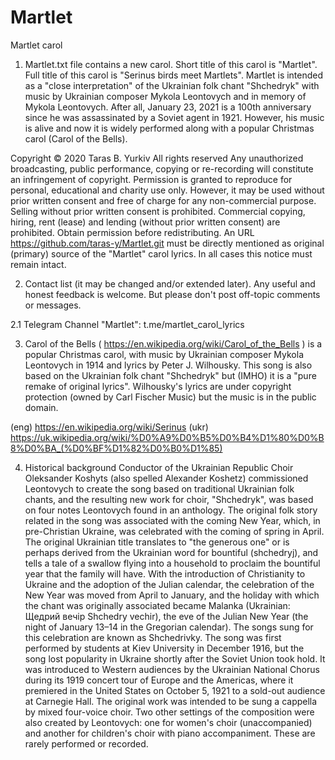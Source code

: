# Martlet
Martlet carol 

1. Martlet.txt file contains a new carol. Short title of this carol is "Martlet".
Full title of this carol is "Serinus birds meet Martlets".
Martlet is intended as a "close interpretation" of the Ukrainian folk chant "Shchedryk"
with music by Ukrainian composer Mykola Leontovych and in memory of Mykola Leontovych.
After all, January 23, 2021 is a 100th anniversary since he was assassinated by a Soviet agent in 1921.
However, his music is alive and now it is widely performed along with a popular Christmas carol
(Carol of the Bells).

Copyright © 2020 Taras B. Yurkiv All rights reserved
Any unauthorized broadcasting, public performance,
copying or re-recording will constitute an infringement of copyright.
Permission is granted to reproduce for personal, educational and charity use only.
However, it may be used without prior written consent and
free of charge for any non-commercial purpose.
Selling without prior written consent is prohibited.
Commercial copying, hiring, rent (lease) and lending
(without prior written consent) are prohibited.
Obtain permission before redistributing.
An URL https://github.com/taras-y/Martlet.git must be directly mentioned as original
(primary) source of the "Martlet" carol lyrics.
In all cases this notice must remain intact.

2. Contact list (it may be changed and/or extended later).
Any useful and honest feedback is welcome. But please don't post off-topic comments or messages.

2.1 Telegram Channel "Martlet": t.me/martlet_carol_lyrics

3. Carol of the Bells ( https://en.wikipedia.org/wiki/Carol_of_the_Bells ) is a popular Christmas carol,
with music by Ukrainian composer Mykola Leontovych in 1914 and lyrics by Peter J. Wilhousky.
This song is also based on the Ukrainian folk chant "Shchedryk" but (IMHO) it is a "pure remake of original lyrics".
Wilhousky's lyrics are under copyright protection (owned by Carl Fischer Music) but the music is in the public domain.

(eng) https://en.wikipedia.org/wiki/Serinus
(ukr) https://uk.wikipedia.org/wiki/%D0%A9%D0%B5%D0%B4%D1%80%D0%B8%D0%BA_(%D0%BF%D1%82%D0%B0%D1%85)

4. Historical background
Conductor of the Ukrainian Republic Choir Oleksander Koshyts (also spelled Alexander Koshetz)
commissioned Leontovych to create the song based on traditional Ukrainian folk chants,
and the resulting new work for choir, "Shchedryk", was based on four notes Leontovych found in an anthology.
The original folk story related in the song was associated with the coming New Year,
which, in pre-Christian Ukraine, was celebrated with the coming of spring in April.
The original Ukrainian title translates to "the generous one" or is perhaps derived from
the Ukrainian word for bountiful (shchedryj), and tells a tale of a swallow flying into a household
to proclaim the bountiful year that the family will have.
With the introduction of Christianity to Ukraine and the adoption of the Julian calendar,
the celebration of the New Year was moved from April to January,
and the holiday with which the chant was originally associated became Malanka
(Ukrainian: Щедрий вечір Shchedry vechir), the eve of the Julian New Year
(the night of January 13–14 in the Gregorian calendar).
The songs sung for this celebration are known as Shchedrivky.
The song was first performed by students at Kiev University in December 1916,
but the song lost popularity in Ukraine shortly after the Soviet Union took hold.
It was introduced to Western audiences by the Ukrainian National Chorus
during its 1919 concert tour of Europe and the Americas,
where it premiered in the United States on October 5, 1921 to a sold-out audience at Carnegie Hall.
The original work was intended to be sung a cappella by mixed four-voice choir.
Two other settings of the composition were also created by Leontovych:
one for women's choir (unaccompanied) and another for children's choir with piano accompaniment.
These are rarely performed or recorded.
